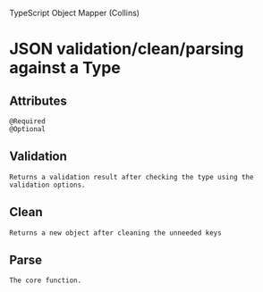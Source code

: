 TypeScript Object Mapper (Collins)

# JSON validation/clean/parsing against a Type 

## Attributes 
    @Required
    @Optional


## Validation
    Returns a validation result after checking the type using the validation options.

## Clean 
    Returns a new object after cleaning the unneeded keys

## Parse
    The core function.